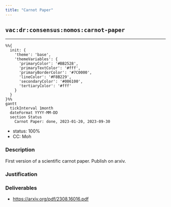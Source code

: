 ```yaml
---
title: "Carnot Paper"
---
```

## `vac:dr:consensus:nomos:carnot-paper`
---

```mermaid
%%{ 
  init: { 
    'theme': 'base', 
    'themeVariables': { 
      'primaryColor': '#BB2528', 
      'primaryTextColor': '#fff', 
      'primaryBorderColor': '#7C0000', 
      'lineColor': '#F8B229', 
      'secondaryColor': '#006100', 
      'tertiaryColor': '#fff' 
    } 
  } 
}%%
gantt
  tickInterval 1month
  dateFormat YYYY-MM-DD 
  section Status
    Carnot Paper: done, 2023-01-20, 2023-09-30
```

- status: 100%
- CC: Moh

### Description

First version of a scientific carnot paper.
Publish on arxiv.

### Justification


### Deliverables

* https://arxiv.org/pdf/2308.16016.pdf



